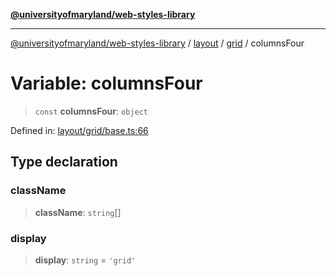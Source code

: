 [**@universityofmaryland/web-styles-library**](../../../../README.md)

***

[@universityofmaryland/web-styles-library](../../../../README.md) / [layout](../../../README.md) / [grid](../README.md) / columnsFour

# Variable: columnsFour

> `const` **columnsFour**: `object`

Defined in: [layout/grid/base.ts:66](https://github.com/UMD-Digital/design-system/blob/7fa144f196ef5f0ef2b372670136735f5a5c9236/packages/styles/source/layout/grid/base.ts#L66)

## Type declaration

### className

> **className**: `string`[]

### display

> **display**: `string` = `'grid'`
